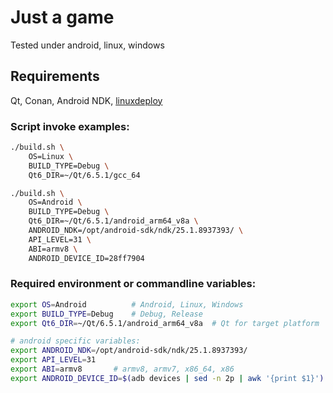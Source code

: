 # Just a game #
Tested under android, linux, windows

## Requirements ##
Qt, Conan, Android NDK, [linuxdeploy](https://github.com/linuxdeploy/linuxdeploy)

### Script invoke examples: ###
```bash
./build.sh \
    OS=Linux \
    BUILD_TYPE=Debug \
    Qt6_DIR=~/Qt/6.5.1/gcc_64
```

```bash
./build.sh \
    OS=Android \
    BUILD_TYPE=Debug \
    Qt6_DIR=~/Qt/6.5.1/android_arm64_v8a \
    ANDROID_NDK=/opt/android-sdk/ndk/25.1.8937393/ \
    API_LEVEL=31 \
    ABI=armv8 \
    ANDROID_DEVICE_ID=28ff7904
```

### Required environment or commandline variables: ###
```bash
export OS=Android          # Android, Linux, Windows
export BUILD_TYPE=Debug    # Debug, Release
export Qt6_DIR=~/Qt/6.5.1/android_arm64_v8a  # Qt for target platform
```

```bash
# android specific variables:
export ANDROID_NDK=/opt/android-sdk/ndk/25.1.8937393/
export API_LEVEL=31
export ABI=armv8       # armv8, armv7, x86_64, x86
export ANDROID_DEVICE_ID=$(adb devices | sed -n 2p | awk '{print $1}')
```
